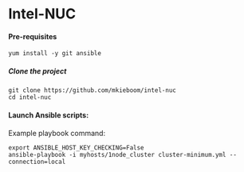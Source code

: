 # Intel-NUC

#### Pre-requisites
```
yum install -y git ansible
```

##### Clone the project
```
git clone https://github.com/mkieboom/intel-nuc
cd intel-nuc
```

#### Launch Ansible scripts:
Example playbook command:
```
export ANSIBLE_HOST_KEY_CHECKING=False
ansible-playbook -i myhosts/1node_cluster cluster-minimum.yml --connection=local
```
